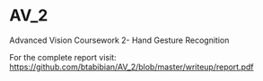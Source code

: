 AV_2
====

Advanced Vision Coursework 2- Hand Gesture Recognition

For the complete report visit: https://github.com/btabibian/AV_2/blob/master/writeup/report.pdf
